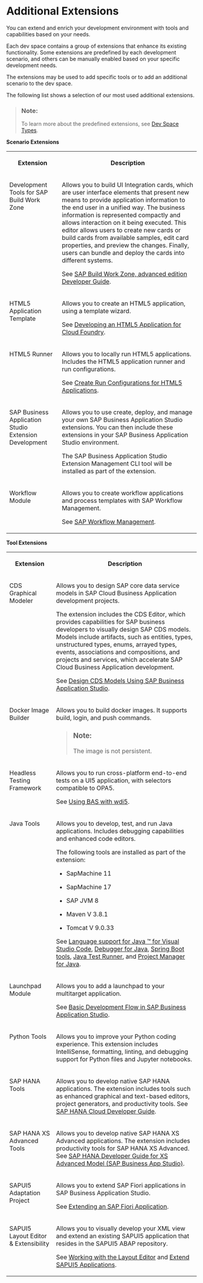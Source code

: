 <!-- loio7188fed1e3764dbc8f71f0d8650d7b68 -->

# Additional Extensions

You can extend and enrich your development environment with tools and capabilities based on your needs.

Each dev space contains a group of extensions that enhance its existing functionality. Some extensions are predefined by each development scenario, and others can be manually enabled based on your specific development needs.

The extensions may be used to add specific tools or to add an additional scenario to the dev space.

The following list shows a selection of our most used additional extensions.

> ### Note:  
> To learn more about the predefined extensions, see [Dev Space Types](dev-space-types-4142f78.md).

**Scenario Extensions**


<table>
<tr>
<th valign="top">

Extension

</th>
<th valign="top">

Description

</th>
</tr>
<tr>
<td valign="top">

Development Tools for SAP Build Work Zone

</td>
<td valign="top">

Allows you to build UI Integration cards, which are user interface elements that present new means to provide application information to the end user in a unified way. The business information is represented compactly and allows interaction on it being executed. This editor allows users to create new cards or build cards from available samples, edit card properties, and preview the changes. Finally, users can bundle and deploy the cards into different systems.

See [SAP Build Work Zone, advanced edition Developer Guide](https://help.sap.com/docs/build-work-zone-advanced-edition/sap-build-work-zone-advanced-edition/development).

</td>
</tr>
<tr>
<td valign="top">

HTML5 Application Template

</td>
<td valign="top">

Allows you to create an HTML5 application, using a template wizard.

See [Developing an HTML5 Application for Cloud Foundry](https://help.sap.com/viewer/0e2ec06ee34742fd9054fabe09c12d35/Cloud/en-US/3daa8d63fccb40959cdd0f52aab2d931.html).

</td>
</tr>
<tr>
<td valign="top">

HTML5 Runner

</td>
<td valign="top">

Allows you to locally run HTML5 applications. Includes the HTML5 application runner and run configurations.

See [Create Run Configurations for HTML5 Applications](https://help.sap.com/viewer/0e2ec06ee34742fd9054fabe09c12d35/Cloud/en-US/a72ecc1d642f4621acb795e106227a7d.html).

</td>
</tr>
<tr>
<td valign="top">

SAP Business Application Studio Extension Development

</td>
<td valign="top">

Allows you to use create, deploy, and manage your own SAP Business Application Studio extensions. You can then include these extensions in your SAP Business Application Studio environment.

The SAP Business Application Studio Extension Management CLI tool will be installed as part of the extension.

</td>
</tr>
<tr>
<td valign="top">

Workflow Module

</td>
<td valign="top">

Allows you to create workflow applications and process templates with SAP Workflow Management.

See [SAP Workflow Management](https://help.sap.com/viewer/e157c391253b4ecd93647bf232d18a83/Cloud/en-US/bd2004f2fa25468d949eed0bf745b34c.html).

</td>
</tr>
</table>

**Tool Extensions**


<table>
<tr>
<th valign="top">

Extension

</th>
<th valign="top">

Description

</th>
</tr>
<tr>
<td valign="top">

CDS Graphical Modeler

</td>
<td valign="top">

Allows you to design SAP core data service models in SAP Cloud Business Application development projects.

The extension includes the CDS Editor, which provides capabilities for SAP business developers to visually design SAP CDS models. Models include artifacts, such as entities, types, unstructured types, enums, arrayed types, events, associations and compositions, and projects and services, which accelerate SAP Cloud Business Application development.

See [Design CDS Models Using SAP Business Application Studio](https://help.sap.com/viewer/80d8499164f14d90bfd1cb11f961bb94/Cloud/en-US).

</td>
</tr>
<tr>
<td valign="top">

Docker Image Builder

</td>
<td valign="top">

Allows you to build docker images. It supports build, login, and push commands.

> ### Note:  
> The image is not persistent.



</td>
</tr>
<tr>
<td valign="top">

Headless Testing Framework

</td>
<td valign="top">

Allows you to run cross-platform end-to-end tests on a UI5 application, with selectors compatible to OPA5.

See [Using BAS with wdi5](https://ui5-community.github.io/wdi5/#/usage?id=using-bas-with-wdi5).

</td>
</tr>
<tr>
<td valign="top">

Java Tools

</td>
<td valign="top">

Allows you to develop, test, and run Java applications. Includes debugging capabilities and enhanced code editors.

The following tools are installed as part of the extension:

-   SapMachine 11

-   SapMachine 17

-   SAP JVM 8

-   Maven V 3.8.1

-   Tomcat V 9.0.33


See [Language support for Java ™ for Visual Studio Code](https://github.com/redhat-developer/vscode-java), [Debugger for Java](https://github.com/Microsoft/vscode-java-debug), [Spring Boot tools](https://github.com/spring-projects/sts4), [Java Test Runner](https://marketplace.visualstudio.com/items?itemName=vscjava.vscode-java-test), and [Project Manager for Java](https://marketplace.visualstudio.com/items?itemName=vscjava.vscode-java-dependency).

</td>
</tr>
<tr>
<td valign="top">

Launchpad Module

</td>
<td valign="top">

Allows you to add a launchpad to your multitarget application.

See [Basic Development Flow in SAP Business Application Studio](https://help.sap.com/viewer/ad4b9f0b14b0458cad9bd27bf435637d/Cloud/en-US/c2e546cada9c4cc7a13f88dcea1c08cd.html).

</td>
</tr>
<tr>
<td valign="top">

Python Tools

</td>
<td valign="top">

Allows you to improve your Python coding experience. This extension includes IntelliSense, formatting, linting, and debugging support for Python files and Jupyter notebooks.

</td>
</tr>
<tr>
<td valign="top">

SAP HANA Tools

</td>
<td valign="top">

Allows you to develop native SAP HANA applications. The extension includes tools such as enhanced graphical and text-based editors, project generators, and productivity tools. See [SAP HANA Cloud Developer Guide](https://help.sap.com/docs/hana-cloud-database/sap-hana-cloud-sap-hana-database-developer-guide-for-cloud-foundry-multitarget-applications-sap-business-app-studio/sap-hana-cloud-sap-hana-database-developer-guide-for-cloud-foundry-multitarget-applications-sap-business-app-studio?version=2023_3_QRC).

</td>
</tr>
<tr>
<td valign="top">

SAP HANA XS Advanced Tools

</td>
<td valign="top">

Allows you to develop native SAP HANA XS Advanced applications. The extension includes productivity tools for SAP HANA XS Advanced. See [SAP HANA Developer Guide for XS Advanced Model \(SAP Business App Studio\)](https://help.sap.com/docs/SAP_HANA_PLATFORM/cf8b4c5847374960a68b55cb86eae013/43f271df4dba4047aa0e5c861d903fdc.html?locale=en-US).

</td>
</tr>
<tr>
<td valign="top">

SAPUI5 Adaptation Project

</td>
<td valign="top">

Allows you to extend SAP Fiori applications in SAP Business Application Studio.

See [Extending an SAP Fiori Application](https://help.sap.com/viewer/584e0bcbfd4a4aff91c815cefa0bce2d/Cloud/en-US/ada9567b767941aba8d49fdb4fdedea7.html).

</td>
</tr>
<tr>
<td valign="top">

SAPUI5 Layout Editor & Extensibility

</td>
<td valign="top">

Allows you to visually develop your XML view and extend an existing SAPUI5 application that resides in the SAPUI5 ABAP repository.

See [Working with the Layout Editor](https://help.sap.com/products/SAP%20Business%20Application%20Studio/9d1db9835307451daa8c930fbd9ab264/8fbbaad310eb4712a5d8169331106b25.html?version=Cloud) and [Extend SAPUI5 Applications](https://help.sap.com/docs/SAP%20Business%20Application%20Studio/9d1db9835307451daa8c930fbd9ab264/47c6ad87909b4246a5cbfe42b604207a.html).

</td>
</tr>
</table>

